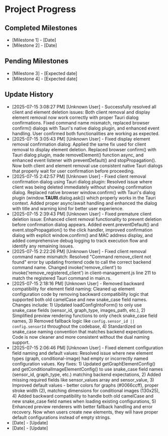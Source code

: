 # Project Progress

## Completed Milestones
- [Milestone 1] - [Date]
- [Milestone 2] - [Date]

## Pending Milestones
- [Milestone 3] - [Expected date]
- [Milestone 4] - [Expected date]

## Update History

- [2025-07-15 3:08:27 PM] [Unknown User] - Successfully resolved all client and element deletion issues: Both client removal and display element removal now work correctly with proper Tauri dialog confirmations. Fixed command name mismatch, replaced browser confirm() dialogs with Tauri's native dialog plugin, and enhanced event handling. User confirmed both functionalities are working as expected.
- [2025-07-15 3:05:43 PM] [Unknown User] - Fixed display element removal confirmation dialog: Applied the same fix used for client removal to display element deletion. Replaced browser confirm() with Tauri dialog plugin, made removeElement() function async, and enhanced event listener with preventDefault() and stopPropagation(). Now both client and element removal use consistent native Tauri dialogs that properly wait for user confirmation before proceeding.
- [2025-07-15 2:42:57 PM] [Unknown User] - Fixed client removal confirmation dialog using Tauri dialog plugin: Resolved issue where client was being deleted immediately without showing confirmation dialog. Replaced native browser window.confirm() with Tauri's dialog plugin (window.__TAURI__.dialog.ask()) which properly works in the Tauri context. Added proper async/await handling and enhanced the dialog with title and warning kind for better user experience.
- [2025-07-15 2:39:43 PM] [Unknown User] - Fixed premature client deletion issue: Enhanced client removal functionality to prevent deletion before confirmation dialog appears. Added event.preventDefault() and event.stopPropagation() to the click handler, improved confirmation dialog with explicit window.confirm() and MAC address display, and added comprehensive debug logging to track execution flow and identify any remaining issues.
- [2025-07-15 2:22:26 PM] [Unknown User] - Fixed client removal command name mismatch: Resolved "Command remove_client not found" error by updating frontend code to call the correct backend command name. Changed invoke('remove_client') to invoke('remove_registered_client') in client-management.js line 211 to match the registered Tauri command in main.rs.
- [2025-07-15 2:18:16 PM] [Unknown User] - Removed backward compatibility for element field naming: Cleaned up element configuration code by removing backward compatibility logic that supported both old camelCase and new snake_case field names. Changes include: 1) Updated loadConfigIntoForm() to only use snake_case fields (sensor_id, graph_type, images_path, etc.), 2) Simplified preview rendering functions to only check snake_case field names, 3) Removed fallback logic like `config.sensor_id || config.sensorId` throughout the codebase, 4) Standardized on snake_case naming convention that matches backend expectations. Code is now cleaner and more consistent without the dual naming support.
- [2025-07-15 2:06:46 PM] [Unknown User] - Fixed element configuration field naming and default values: Resolved issue where new element types (graph, conditional-image) had empty or incorrectly named configuration values. Key fixes: 1) Updated getGraphElementConfig() and getConditionalImageElementConfig() to use snake_case field names (sensor_id, graph_type, etc.) matching backend expectations, 2) Added missing required fields like sensor_values array and sensor_value, 3) Improved default values - better colors for graphs (#0066ccff), proper stroke width (2), matching dimensions for conditional images (130x25), 4) Added backward compatibility to handle both old camelCase and new snake_case field names when loading existing configurations, 5) Enhanced preview renderers with better fallback handling and error recovery. Now when users create new elements, they will have proper default configurations instead of empty strings.
- [Date] - [Update]
- [Date] - [Update]
